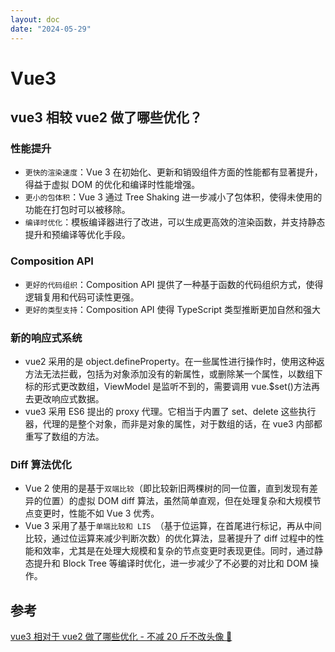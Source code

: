 ```yaml
---
layout: doc
date: "2024-05-29"
---
```


# Vue3

## vue3 相较 vue2 做了哪些优化？

### 性能提升

- `更快的渲染速度`：Vue 3 在初始化、更新和销毁组件方面的性能都有显著提升，得益于虚拟 DOM 的优化和编译时性能增强。
- `更小的包体积`：Vue 3 通过 Tree Shaking 进一步减小了包体积，使得未使用的功能在打包时可以被移除。
- `编译时优化`：模板编译器进行了改进，可以生成更高效的渲染函数，并支持静态提升和预编译等优化手段。

### Composition API

- `更好的代码组织`：Composition API 提供了一种基于函数的代码组织方式，使得逻辑复用和代码可读性更强。
- `更好的类型支持`：Composition API 使得 TypeScript 类型推断更加自然和强大

### 新的响应式系统

- vue2 采用的是 object.defineProperty。在一些属性进行操作时，使用这种返方法无法拦截，包括为对象添加没有的新属性，或删除某一个属性，以数组下标的形式更改数组，ViewModel 是监听不到的，需要调用 vue.$set()方法再去更改响应式数据。
- vue3 采用 ES6 提出的 proxy 代理。它相当于内置了 set、delete 这些执行器，代理的是整个对象，而非是对象的属性，对于数组的话，在 vue3 内部都重写了数组的方法。

### Diff 算法优化

- Vue 2 使用的是基于`双端比较`（即比较新旧两棵树的同一位置，直到发现有差异的位置）的虚拟 DOM diff 算法，虽然简单直观，但在处理复杂和大规模节点变更时，性能不如 Vue 3 优秀。
- Vue 3 采用了基于`单端比较和 LIS `（基于位运算，在首尾进行标记，再从中间比较，通过位运算来减少判断次数）的优化算法，显著提升了 diff 过程中的性能和效率，尤其是在处理大规模和复杂的节点变更时表现更佳。同时，通过静态提升和 Block Tree 等编译时优化，进一步减少了不必要的对比和 DOM 操作。

## 参考

[vue3 相对于 vue2 做了哪些优化 - 不减 20 斤不改头像 📝](https://juejin.cn/post/7205504065504477243)

